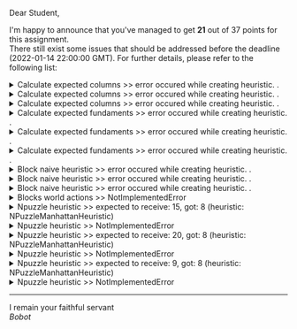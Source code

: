 Dear Student,

I'm happy to announce that you've managed to get **21** out of 37 points for this assignment.\
There still exist some issues that should be addressed before the deadline (2022-01-14 22:00:00 GMT). For further details, please refer to the following list:

<details><summary>Calculate expected columns &gt;&gt; error occured while creating heuristic. .</summary></details>
<details><summary>Calculate expected columns &gt;&gt; error occured while creating heuristic. .</summary></details>
<details><summary>Calculate expected columns &gt;&gt; error occured while creating heuristic. .</summary></details>
<details><summary>Calculate expected fundaments &gt;&gt; error occured while creating heuristic. .</summary></details>
<details><summary>Calculate expected fundaments &gt;&gt; error occured while creating heuristic. .</summary></details>
<details><summary>Calculate expected fundaments &gt;&gt; error occured while creating heuristic. .</summary></details>
<details><summary>Block naive heuristic &gt;&gt; error occured while creating heuristic. .</summary></details>
<details><summary>Block naive heuristic &gt;&gt; error occured while creating heuristic. .</summary></details>
<details><summary>Block naive heuristic &gt;&gt; error occured while creating heuristic. .</summary></details>
<details><summary>Blocks world actions &gt;&gt; NotImplementedError</summary></details>
<details><summary>Npuzzle heuristic &gt;&gt; expected to receive: 15, got: 8 (heuristic: NPuzzleManhattanHeuristic)</summary></details>
<details><summary>Npuzzle heuristic &gt;&gt; NotImplementedError</summary></details>
<details><summary>Npuzzle heuristic &gt;&gt; expected to receive: 20, got: 8 (heuristic: NPuzzleManhattanHeuristic)</summary></details>
<details><summary>Npuzzle heuristic &gt;&gt; NotImplementedError</summary></details>
<details><summary>Npuzzle heuristic &gt;&gt; expected to receive: 9, got: 8 (heuristic: NPuzzleManhattanHeuristic)</summary></details>
<details><summary>Npuzzle heuristic &gt;&gt; NotImplementedError</summary></details>

-----------
I remain your faithful servant\
_Bobot_